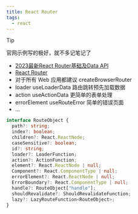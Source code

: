 ```yaml
---
title: React Router
tags:
  - react
---
```


> [!tip]
> 官网示例写的极好，就不多记笔记了


- [2023最新React Router基础及Data API](https://www.bilibili.com/video/BV1FX4y1q72i)
- [React Router](https://reactrouter.com/en/main/route/loader)
- 对于所有 Web 应用都建议 createBrowserRouter
- loader useLoaderData 路由跳转预先加载数据
- action useActionData 更简单的表单处理
- errorElement useRouteError 简单的错误页面
- ...

```ts
interface RouteObject {
  path?: string;
  index?: boolean;
  children?: React.ReactNode;
  caseSensitive?: boolean;
  id?: string;
  loader?: LoaderFunction;
  action?: ActionFunction;
  element?: React.ReactNode | null;
  Component?: React.ComponentType | null;
  errorElement?: React.ReactNode | null;
  ErrorBoundary?: React.ComponentType | null;
  handle?: RouteObject["handle"];
  shouldRevalidate?: ShouldRevalidateFunction;
  lazy?: LazyRouteFunction<RouteObject>;
}
```


